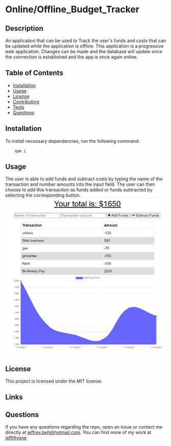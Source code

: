 # Online/Offline_Budget_Tracker

## Description
An application that can be used to Track the user's funds and costs that can be updated while the application is offline.
This application is a progressive web application. Changes can be made and the database will update once the connection is established and the app is once again online.

## Table of Contents
* [Installation](#installation)
* [Usage](#usage)
* [License](#license)
* [Contributing](#contributing)
* [Tests](#tests)
* [Questions](#questions)

## Installation
To install necessary dependencies, run the following command:
        
        npm i

## Usage
The user is able to add funds and subtract costs by typing the name of the transaction and number amounts into the input field. 
The user can then choose to add this transaction as funds added or funds subtracted by selecting the corresponding button.
![Application](./public/images/budget_tracker.PNG)

## License
This project is licensed under the MIT license.

## Links

## Questions
If you have any queations regarding the repo, open an issue or contact me directly at [jeffrey.beh@hotmail.com](mailto:jeffrey.beh@hotmail.com).
You can find more of my work at [jeffiftyone](https://github.com/jeffiftyone)
